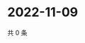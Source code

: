 # 2022-11-09

共 0 条

<!-- BEGIN WEIBO -->
<!-- 最后更新时间 Wed Nov 09 2022 16:23:51 GMT+0800 (China Standard Time) -->

<!-- END WEIBO -->
